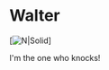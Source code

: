 # Walter

[![N|Solid](http://images.amcnetworks.com/amc.com/wp-content/uploads/2015/04/cast_bb_700x1000_walter-white-lg.jpg)]

I'm the one who knocks!




